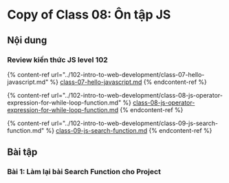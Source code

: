 # Copy of Class 08: Ôn tập JS

## Nội dung

### Review kiến thức JS level 102&#x20;

{% content-ref url="../102-intro-to-web-development/class-07-hello-javascript.md" %}
[class-07-hello-javascript.md](../102-intro-to-web-development/class-07-hello-javascript.md)
{% endcontent-ref %}

{% content-ref url="../102-intro-to-web-development/class-08-js-operator-expression-for-while-loop-function.md" %}
[class-08-js-operator-expression-for-while-loop-function.md](../102-intro-to-web-development/class-08-js-operator-expression-for-while-loop-function.md)
{% endcontent-ref %}

{% content-ref url="../102-intro-to-web-development/class-09-js-search-function.md" %}
[class-09-js-search-function.md](../102-intro-to-web-development/class-09-js-search-function.md)
{% endcontent-ref %}



## Bài tập

### Bài 1: Làm lại bài Search Function cho Project

